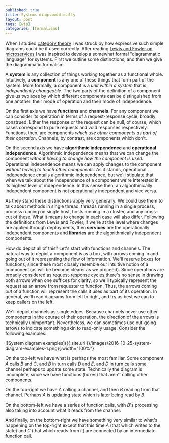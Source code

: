 ```yaml
---
published: true
title: Systems diagrammatically
layout: post
tags: [wip]
categories: [formalisms]
---
```

When I studied [category theory](https://en.wikipedia.org/wiki/Category_theory) I was struck by how expressive such simple diagrams could be if used correctly. After reading [Lewis and Fowler on microservices](http://www.martinfowler.com/articles/microservices.html) I was inspired to develop a somewhat formal "diagrammatic language" for systems. First we outline some distinctions, and then we give the diagrammatic formalism.

A **system** is any collection of things working together as a functional whole. Intuitively, a **component** is any one of these things that form part of the system. More formally, a component is a *unit within a system* that is *independently changeable*. The two parts of the definition of a component give us two axes by which different components can be distinguished from one another: their mode of operation and their mode of independence.

On the first axis we have **functions** and **channels**. For any component we can consider its operation in terms of a request-response cycle, broadly construed. Either the response or the request can be null, of course, which cases correspond to pure requests and void responses respectively. Functions, then, are components *which use other components as part of their operation*. Channels, by contrast, are components which don't.

On the second axis we have **algorithmic independence** and **operational independence**. Algorithmic independence means that we can change the component *without having to change how the component is used*. Operational independence means we can apply changes to the component *without having to touch other components*. As it stands, operational independence entails algorithmic independence, but we'll stipulate that when we talk about the independence of a component we're interested in its highest level of independence. In this sense then, an algorithmically independent component is not operationally independent and vice versa.

As they stand these distinctions apply very generally. We could use them to talk about methods in single thread, threads running in a single process, process running on single host, hosts running in a cluster, and any cross-cut of these. What it means to change in each case will also differ. Following the definitions from Lewis and Fowler, if we're at the level where changes are applied through deployments, then **services** are the operationally independent components and **libraries** are the algorithmically independent components.

How do depict all of this? Let's start with functions and channels. The natural way to depict a component is as a box, with arrows coming in and going out of it representing the flow of information. We'll reserve boxes for functions, since these most closely resemble our intuitive notion of a component (as will be become clearer as we proceed). Since operations are broadly considered as request-response cycles there's no sense in drawing both arrows when one suffices for clarity, so we'll typically represent the request as an arrow from requester to function. Thus, the arrows coming *out* of a function will represent the calls it uses as part of its operation. In general, we'll read diagrams from left to right, and try as best we can to keep callers on the left.

We'll depict channels as single edges. Because channels never use other components in the course of their operation, the direction of the arrows is technically unimportant. Nevertheless, we can sometimes use out-going arrows to indicate something akin to read-only usage. Consider the following examples:

![System diagram examples]({{ site.url }}/images/2016-10-25-system-diagram-examples-1.png){:width="100%"}

On the top-left we have what is perhaps the most familiar. Some component *A* calls *B* and *C*, and *B* in turn calls *D* and *E*, and *D* in turn calls some channel perhaps to update some state. Technically the diagram is incomplete, since we have functions (boxes) that aren't calling other components.

On the top-right we have *A* calling a channel, and then *B* reading from that channel. Perhaps *A* is updating state which is later being read by *B*.

On the bottom-left we have a series of function calls, with *B*'s processing also taking into account what it reads from the channel.

And finally, on the bottom-right we have something very similar to what's happening on the top-right except that this time *A* (that which writes to the state) and *C* (that which reads from it) are connected by an intermediate function call.
